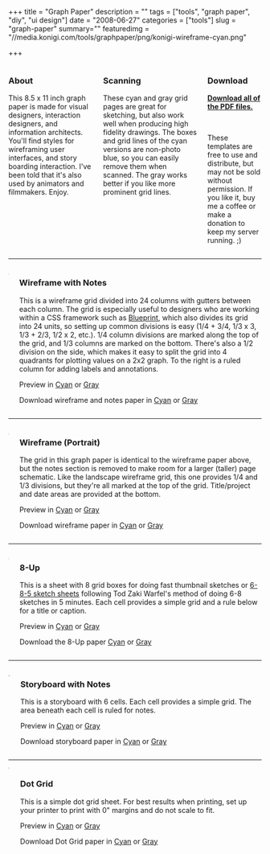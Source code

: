 +++
title = "Graph Paper"
description = ""
tags = ["tools", "graph paper", "diy", "ui design"]
date = "2008-06-27"
categories = ["tools"]
slug = "graph-paper"
summary=""
featuredimg = "//media.konigi.com/tools/graphpaper/png/konigi-wireframe-cyan.png"

+++

<div class="columns">
  <div class="column">
    <h3>About</h3>
    <p>This 8.5 x 11 inch graph paper is made for visual designers, interaction designers, and information architects. You'll find styles for wireframing user interfaces, and story boarding interaction. I've been told that it's also used by animators and filmmakers. Enjoy.</p>
  </div>
  <div class="column">
    <h3>Scanning</h3>
    <p>These cyan and gray grid pages are great for sketching, but also work well when producing high fidelity drawings. The boxes and grid lines of the cyan versions are non-photo blue, so you can easily remove them when scanned. The gray works better if you like more prominent grid lines.</p>
  </div>
  <div class="column">
    <h3>Download</h3>
    <p>
    <strong><a href="//media.konigi.com/tools/graphpaper/konigi-graphpaper-pdf.zip" class="morelink">Download all of the PDF files.</a></strong></p>
    <p>
    <form action="https://www.paypal.com/cgi-bin/webscr" method="post" class="mar0 pad0">
    <input type="image" src="https://www.paypal.com/en_US/i/btn/btn_donate_SM.gif" border="0" name="submit" alt=""  class="mar0 pad0 border-none paypal" />
    <input type="hidden" name="cmd" value="_s-xclick" class="mar0 pad0" />
    <input type="hidden" name="hosted_button_id" value="2318535" class="mar0 pad0" />
    <img alt="" border="0" src="https://www.paypal.com/en_US/i/scr/pixel.gif" width="1" height="1" class="mar0 pad0" />
    </form>
    <span class="t10">These templates are free to use and distribute, but may not be sold without permission. If you like it, buy me a coffee or make a donation to keep my server running. ;)</span>
    </p>
  </div>
</div>

<hr>

<div class="columns">
  <div class="column">
    <p><a href="//media.konigi.com/tools/graphpaper/png/konigi-wireframe-cyan.png" class="group"><img src="//media.konigi.com/tools/graphpaper/png/konigi-wireframe-cyan.png" alt="" class="full" /></a></p>
  </div>
  <div class="column">
    <h3>Wireframe with Notes</h3>
    <p>This is a wireframe grid divided into 24 columns with gutters between each column. The grid is especially useful to designers who are working within a CSS framework such as <a href="http://code.google.com/p/blueprintcss/">Blueprint</a>, which also divides its grid into 24 units, so setting up common divisions is easy (1/4 + 3/4, 1/3 x 3, 1/3 + 2/3, 1/2 x 2, etc.). 1/4 column divisions are marked along the top of the grid, and 1/3 columns are marked on the bottom. There's also a 1/2 division on the side, which makes it easy to split the grid into 4 quadrants for plotting values on a 2x2 graph. To the right is a ruled column for adding labels and annotations.</p>
    <p>Preview in <a href="//media.konigi.com/tools/graphpaper/png/konigi-wireframe-cyan.png" class="group" rel="group-wf">Cyan</a> or <a href="//media.konigi.com/tools/graphpaper/png/konigi-wireframe-gray.png" class="group" rel="group-wf">Gray</a></p>
    <p>Download wireframe and notes paper in <a href="//media.konigi.com/tools/graphpaper/pdf/konigi-wireframe-cyan.pdf">Cyan</a> or <a href="//media.konigi.com/tools/graphpaper/pdf/konigi-wireframe-gray.pdf">Gray</a></p>
  </div>
</div>

<hr>

<div class="columns">
  <div class="column">
    <p><a href="//media.konigi.com/tools/graphpaper/png/konigi-wireframe-portrait-cyan.png" class="group"><img src="//media.konigi.com/tools/graphpaper/png/konigi-wireframe-portrait-cyan.png" alt="" class="full" /></a></p>
    </div>
    <div class="column">
    <h3>Wireframe (Portrait)</h3>
    <p>The grid in this graph paper is identical to the wireframe paper above, but the notes section is removed to make room for a larger (taller) page schematic. Like the landscape wireframe grid, this one provides 1/4 and 1/3 divisions, but they're all marked at the top of the grid. Title/project and date areas are provided at the bottom.</p>
    <p>Preview in <a href="//media.konigi.com/tools/graphpaper/png/konigi-wireframe-portrait-cyan.png" class="group" rel="group-wfportrait">Cyan</a> or <a href="//media.konigi.com/tools/graphpaper/png/konigi-wireframe-portrait-gray.png" class="group" rel="group-wfportrait">Gray</a></p>
    <p>Download wireframe paper in <a href="//media.konigi.com/tools/graphpaper/pdf/konigi-wireframe-portrait-cyan.pdf">Cyan</a> or <a href="//media.konigi.com/tools/graphpaper/pdf/konigi-wireframe-portrait-gray.pdf">Gray</a></p>
  </div>
</div>

<hr>

<div class="columns">
  <div class="column">
    <p><a href="//media.konigi.com/tools/graphpaper/png/konigi-8-up-cyan.png" class="group"><img src="//media.konigi.com/tools/graphpaper/png/konigi-8-up-cyan.png" alt="" class="full" /></a></p>
    </div>
    <div class="column">
    <h3>8-Up</h3>
    <p>This is a sheet with 8 grid boxes for doing fast thumbnail sketches or <a href="http://www.quora.com/Todd-Zaki-Warfel/Adaptive-Path/answers">6-8-5 sketch sheets</a> following Tod Zaki Warfel's method of doing 6-8 sketches in 5 minutes. Each cell provides a simple grid and a rule below for a title or caption.</p>
    <p>Preview in <a href="//media.konigi.com/tools/graphpaper/png/konigi-8-up-cyan.png" class="group" rel="group-8up">Cyan</a> or <a href="//media.konigi.com/tools/graphpaper/png/konigi-8-up-gray.png" class="group" rel="group-8up">Gray</a> </p>
    <p>Download the 8-Up paper <a href="//media.konigi.com/tools/graphpaper/pdf/konigi-8-up-cyan.pdf">Cyan</a> or <a href="//media.konigi.com/tools/graphpaper/pdf/konigi-8-up-gray.pdf">Gray</a></p>
  </div>
</div>

<hr>

<div class="columns">
  <div class="column">
    <p><a href="//media.konigi.com/tools/graphpaper/png/konigi-storyboard-cyan.png" class="group"><img src="//media.konigi.com/tools/graphpaper/png/konigi-storyboard-cyan.png" alt="" class="full" /></a></p>
    </div>
    <div class="column">
    <h3>Storyboard with Notes</h3>
    <p>This is a storyboard with 6 cells. Each cell provides a simple grid. The area beneath each cell is ruled for notes.</p>
    <p>Preview in <a href="//media.konigi.com/tools/graphpaper/png/konigi-storyboard-cyan.png" class="group" rel="group-story">Cyan</a> or <a href="//media.konigi.com/tools/graphpaper/png/konigi-storyboard-gray.png" class="group" rel="group-story">Gray</a></p>
    <p>Download storyboard paper in <a href="//media.konigi.com/tools/graphpaper/pdf/konigi-storyboard-cyan.pdf">Cyan</a> or <a href="//media.konigi.com/tools/graphpaper/pdf/konigi-storyboard-gray.pdf">Gray</a></p>
  </div>
</div>

<hr>

<div class="columns">
  <div class="column">
    <a href="//media.konigi.com/tools/graphpaper/png/konigi-dotgrid-cyan.png" class="group"><img src="//media.konigi.com/tools/graphpaper/png/konigi-dotgrid-cyan.png" alt="" class="full" /></a>
    </div>
    <div class="column">
    <h3>Dot Grid</h3>
    <p>This is a simple dot grid sheet. For best results when printing, set up your printer to print with 0" margins and do not scale to fit.</p>
    <p>Preview in <a href="//media.konigi.com/tools/graphpaper/png/konigi-dotgrid-cyan.png" class="group" rel="group-dotgrid">Cyan</a> or <a href="//media.konigi.com/tools/graphpaper/png/konigi-dotgrid-gray.png" class="group" rel="group-dotgrid">Gray</a></p>
    <p>Download Dot Grid paper in <a href="//media.konigi.com/tools/graphpaper/pdf/konigi-dotgrid-cyan.pdf">Cyan</a> or <a href="//media.konigi.com/tools/graphpaper/pdf/konigi-dotgrid-gray.pdf">Gray</a></p>
  </div>
</div>

<style type="text/css">
img.full {
  display: block;
  border: 2px solid #ddd;
  margin-bottom: 1em;
}
</style>
